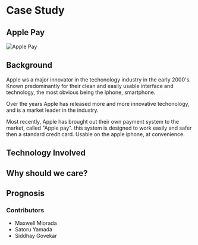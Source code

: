 # Case Study
## Apple Pay
![Apple Pay](https://www.apple.com/v/apple-pay/i/images/overview/og_image.png?202105062229)

## Background
Apple ws a major innovator in the techonology industry in the early 2000's. Known predominantly for their clean and easily usable interface and technology, the most obvious being the Iphone, smartphone. 

Over the years Apple has released more and more innovative techonology, and is a market leader in the industry. 

Most recently, Apple has brought out their own payment system to the market, called "Apple pay". this system is designed to work easily and safer then a standard credit card. Usable on the apple iphone, at convenience.

## Technology Involved

## Why should we care?

## Prognosis

### Contributors
- Maxwell Miorada
- Satoru Yamada
- Siddhay Govekar
